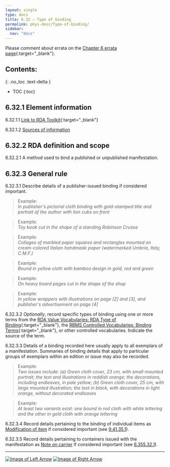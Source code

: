 ```yaml
---
layout: single
type: docs
title: 6.32 — Type of binding
permalink: phys-desc/Type-of-binding/
sidebar:
  nav: "docs"
---
```


Please comment about errata on the [Chapter 6 errata page](https://docs.google.com/document/d/1mb67GUCT1bbQjywyeTpbjpWDe5iymT3qJ7jeoof5Ra4/edit#heading=h.pkpi6terva3x){:target="_blank"}.

## Contents:
{: .no_toc .text-delta }

- TOC
{:toc}

## 6.32.1 Element information

<a name="6.32.1.1">6.32.1.1</a> [Link to RDA Toolkit](https://beta.rdatoolkit.org/Content?externalId=en-US_ala-4b9320ad-5cf8-31b7-aad2-7d4b60070bbb){:target="_blank"}

<a name="6.32.1.2">6.32.1.2</a> [Sources of information](/DCRMR/phys-desc/#6011-sources-of-information)  

## 6.32.2 RDA definition and scope

<a name="6.32.2.1">6.32.2.1</a> A method used to bind a published or unpublished manifestation.

## 6.32.3 General rule 

<a name="6.32.3.1">6.32.3.1</a> Describe details of a publisher-issued binding if considered important.

>Example:  
><CITE>In publisher's pictorial cloth binding with gold-stamped title and portrait of the author with lion cubs on front</CITE>

>Example:  
><CITE>Toy book cut in the shape of a standing Robinson Crusoe</CITE>

>Example:  
><CITE>Collages of marbled paper squares and rectangles mounted on cream-colored Italian handmade paper (watermarked Umbria, Italy, C.M.F.)</CITE>

>Example:  
><CITE>Bound in yellow cloth with bamboo design in gold, red and green </CITE>

>Example:  
><CITE>On heavy board pages cut in the shape of the shop</CITE>

>Example:  
><CITE>In yellow wrappers with illustrations on page [2] and [3], and publisher's advertisement on page [4]</CITE>

<a name="6.32.3.2">6.32.3.2</a> *Optionally*, record specific types of binding using one or more terms from the [RDA Value Vocabularies: RDA Type of Binding](http://www.rdaregistry.info/termList/RDATypeOfBinding/){:target="_blank"},
 the [RBMS Controlled Vocabularies: Binding Terms](http://rbms.info/vocabularies/binding/alphabetical_list.htm){:target="_blank"}, or other controlled vocabularies. Indicate the source of the term.

<a name="6.32.3.3">6.32.3.3</a> Details of a binding recorded here usually apply to all exemplars of a manifestation. Summaries of binding details that apply to particular groups of exemplars within an edition or issue may also be recorded.

>Example:  
><CITE>Two issues include: (a) Green cloth cover, 23 cm, with small mounted portrait; the text and illustrations in reddish orange; the decorations, including endleaves, in pale yellow; (b) Green cloth cover, 25 cm, with large mounted illustration; the text in black, with decorations in light orange, without decorated endleaves</CITE>

>Example:  
><CITE>At least two variants exist: one bound in red cloth with white lettering and the other in gold cloth with orange lettering</CITE>

<a name="6.32.3.4">6.32.3.4</a> Record details pertaining to the binding of individual items as [Modification of item](/DCRMR/additional-notes/Modification-of-item/) if considered important (see [9.41.35.1](/DCRMR/additional-notes/Modification-of-item/#9.41.35.1)).

<a name="6.32.3.5">6.32.3.5</a> Record details pertaining to containers issued with the manifestation as [Note on carrier](/DCRMR/phys-desc/Note-on-carrier/) if considered important (see [6.355.32.1](/DCRMR/phys-desc/Note-on-carrier/#6.355.32.1)).

---

[![Image of Left Arrow](https://rbms-bsc.github.io/DCRMR/assets/pictures/navigation/Arrow_Left.png "6.315 — Details of font size")](/DCRMR/phys-desc/Details-of-font-size/) [![Image of Right Arrow](https://rbms-bsc.github.io/DCRMR/assets/pictures/navigation/Arrow_Right.png "6.33 — Content type")](/DCRMR/phys-desc/Content-type/)

